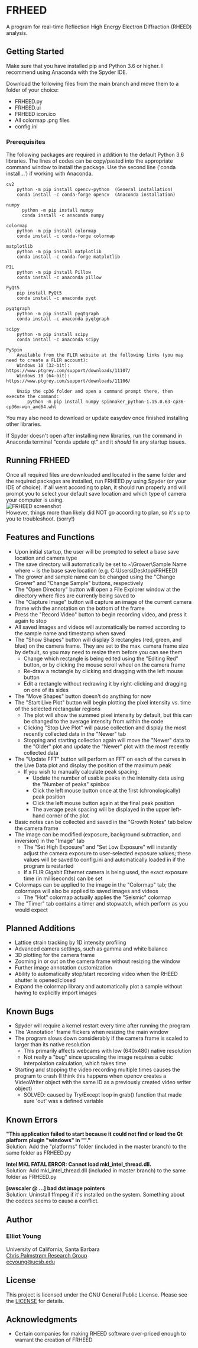 # FRHEED
A program for real-time Reflection High Energy Electron Diffraction (RHEED) analysis.

## Getting Started

Make sure that you have installed pip and Python 3.6 or higher. I recommend using Anaconda with the Spyder IDE.  

Download the following files from the main branch and move them to a folder of your choice:
* FRHEED.py
* FRHEED.ui
* FRHEED icon.ico
* All colormap .png files
* config.ini

### Prerequisites

The following packages are required in addition to the default Python 3.6 libraries. The lines of codes can be copy/pasted into the appropriate command window to install the package. Use the second line ('conda install...') if working with Anaconda.

```
cv2		
    python -m pip install opencv-python  (General installation)
    conda install -c conda-forge opencv  (Anaconda installation)

numpy		
      python -m pip install numpy
      conda install -c anaconda numpy

colormap	
    python -m pip install colormap
    conda install -c conda-forge colormap

matplotlib	
    python -m pip install matplotlib
    conda install -c conda-forge matplotlib

PIL		
    python -m pip install Pillow
    conda install -c anaconda pillow

PyQt5		
    pip install PyQt5
    conda install -c anaconda pyqt

pyqtgraph	
    python -m pip install pyqtgraph
    conda install -c anaconda pyqtgraph

scipy		
    python -m pip install scipy
    conda install -c anaconda scipy

PySpin		
    Available from the FLIR website at the following links (you may need to create a FLIR account):
	Windows 10 (32-bit): https://www.ptgrey.com/support/downloads/11107/
	Windows 10 (64-bit): https://www.ptgrey.com/support/downloads/11106/
	
	Unzip the cp36 folder and open a command prompt there, then execute the command:
	    python -m pip install numpy spinnaker_python-1.15.0.63-cp36-cp36m-win_amd64.whl
```

You may also need to download or update easydev once finished installing other libraries.  

If Spyder doesn't open after installing new libraries, run the command in Anaconda terminal "conda update qt" and it *should* fix any startup issues.  

## Running FRHEED

Once all required files are downloaded and located in the same folder and the required packages are installed, run FRHEED.py using Spyder (or your IDE of choice). If all went according to plan, it should run properly and will prompt you to select your default save location and which type of camera your computer is using.  
![FRHEED screenshot](https://i.imgur.com/WWcNyBw.png)  
However, things more than likely did NOT go according to plan, so it's up to you to troubleshoot. (sorry!)

## Features and Functions

* Upon initial startup, the user will be prompted to select a base save location and camera type
* The save directory will automatically be set to ~\Grower\Sample Name where ~ is the base save location (e.g. C:\Users\Desktop\FRHEED)
* The grower and sample name can be changed using the "Change Grower" and "Change Sample" buttons, respectively
* The "Open Directory" button will open a File Explorer window at the directory where files are currently being saved to
* The "Capture Image" button will capture an image of the current camera frame with the annotation on the bottom of the frame
* Press the "Record Video" button to begin recording video, and press it again to stop
* All saved images and videos will automatically be named according to the sample name and timestamp when saved
* The "Show Shapes" button will display 3 rectangles (red, green, and blue) on the camera frame. They are set to the max. camera frame size by default, so you may need to resize them before you can see them
  * Change which rectangle is being edited using the "Editing Red" button, or by clicking the mouse scroll wheel on the camera frame
  * Re-draw a rectangle by clicking and dragging with the left mouse button
  * Edit a rectangle without redrawing it by right-clicking and dragging on one of its sides
* The "Move Shapes" button doesn't do anything for now
* The "Start Live Plot" button will begin plotting the pixel intensity vs. time of the selected rectangular regions
  * The plot will show the summed pixel intensity by default, but this can be changed to the average intensity from within the code
  * Clicking "Stop Live Plot" will pause collection and display the most recently collected data in the "Newer" tab
  * Stopping and starting collection again will move the "Newer" data to the "Older" plot and update the "Newer" plot with the most recently collected data
* The "Update FFT" button will perform an FFT on each of the curves in the Live Data plot and display the position of the maximum peak
  * If you wish to manually calculate peak spacing:
    * Update the number of usable peaks in the intensity data using the "Number of peaks" spinbox
    * Click the left mouse button once at the first (chronologically) peak position
    * Click the left mouse button again at the final peak position
    * The average peak spacing will be displayed in the upper left-hand corner of the plot
* Basic notes can be collected and saved in the "Growth Notes" tab below the camera frame
* The image can be modified (exposure, background subtraction, and inversion) in the "Image" tab
  * The "Set High Exposure" and "Set Low Exposure" will instantly adjust the camera exposure to user-selected exposure values; these values will be saved to config.ini and automatically loaded in if the program is restarted
  * If a FLIR Gigabit Ethernet camera is being used, the exact exposure time (in milliseconds) can be set
* Colormaps can be applied to the image in the "Colormap" tab; the colormaps will also be applied to saved images and videos
  * The "Hot" colormap actually applies the "Seismic" colormap
* The "Timer" tab contains a timer and stopwatch, which perform as you would expect

## Planned Additions

* Lattice strain tracking by 1D intensity profiling
* Advanced camera settings, such as gamma and white balance
* 3D plotting for the camera frame
* Zooming in or out on the camera frame without resizing the window
* Further image annotation customization
* Ability to automatically stop/start recording video when the RHEED shutter is opened/closed
* Expand the colormap library and automatically plot a sample without having to explicitly import images

## Known Bugs

* Spyder will require a kernel restart every time after running the program
* The 'Annotation' frame flickers when resizing the main window
* The program slows down considerably if the camera frame is scaled to larger than its native resolution
	* This primarily affects webcams with low (640x480) native resolution
	* Not really a "bug" since upscaling the image requires a cubic interpolation calculation, which takes time
* Starting and stopping the video recording multiple times causes the program to crash (I think this happens when opencv creates a VideoWriter object with the same ID as a previously created video writer object)
	* SOLVED: caused by Try/Except loop in grab() function that made sure 'out' was a defined variable
	
## Known Errors
**"This application failed to start because it could not find or load the Qt platform plugin "windows" in ""."**  
Solution: Add the "platforms" folder (included in the master branch) to the same folder as FRHEED.py  

**Intel MKL FATAL ERROR: Cannot load mkl_intel_thread.dll.**  
Solution: Add mkl_intel_thread.dll (included in master branch) to the same folder as FRHEED.py 

**[swscaler @ ...] bad dst image pointers**  
Solution: Uninstall ffmpeg if it's installed on the system. Something about the codecs seems to cause a conflict.

## Author

### Elliot Young ###  
University of California, Santa Barbara  
[Chris Palmstrøm Research Group](https://palmstrom.cnsi.ucsb.edu/)  
ecyoung@ucsb.edu

## License

This project is licensed under the GNU General Public License. Please see the [LICENSE](https://github.com/ecyoung3/FRHEED/blob/master/LICENSE) for details.

## Acknowledgments

* Certain companies for making RHEED software over-priced enough to warrant the creation of FRHEED

